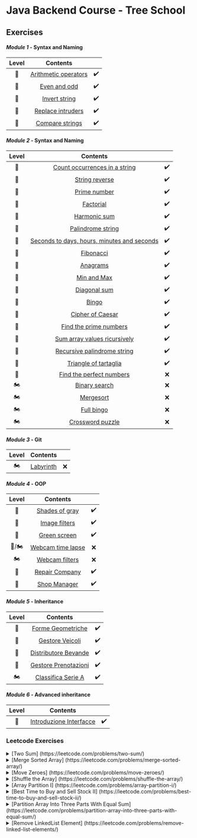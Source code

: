# Java Backend Course - Tree School
## Exercises

#### _Module 1_ - Syntax and Naming

Level          | Contents                                                           |       |
:---:          | :---:                                                              | :---: 
:kick_scooter: | [Arithmetic operators](Exercises/Module1/ArithmeticOperators.java) | ✔️
:kick_scooter: | [Even and odd](Exercises/Module1/EvenOdd.java)                     | ✔️
:kick_scooter: | [Invert string](Exercises/Module1/InvertString.java)               | ✔️
:kick_scooter: | [Replace intruders](Exercises/Module1/ReplaceIntruders.java)       | ✔️
:kick_scooter: | [Compare strings](Exercises/Module1/CompareStrings.java)           | ✔️

#### _Module 2_ - Syntax and Naming

Level          | Contents                                                                   |       |
:---:          | :---:                                                                      | :---: 
:kick_scooter: | [Count occurrences in a string](Exercises/Module2/CountOccurences.java)    | ✔️
:kick_scooter: | [String reverse](Exercises/Module2/StringReverse.java)                     | ✔️
:kick_scooter: | [Prime number](Exercises/Module2/PrimeNumber.java)                         | ✔️
:kick_scooter: | [Factorial](Exercises/Module2/Factorial.java)                              | ✔️
:kick_scooter: | [Harmonic sum](Exercises/Module2/HarmonicSum.java)                         | ✔️
:kick_scooter: | [Palindrome string](Exercises/Module2/PalindromeString.java)               | ✔️
:kick_scooter: | [Seconds to days, hours, minutes and seconds](Exercises/Module2/DaysHoursMinutesSeconds.java)  | ✔️
:kick_scooter: | [Fibonacci](Exercises/Module2/Fibonacci.java)                              | ✔️
:kick_scooter: | [Anagrams](Exercises/Module2/Anagrams.java)                                | ✔️
:kick_scooter: | [Min and Max](Exercises/Module2/MinMax.java)                               | ✔️
:kick_scooter: | [Diagonal sum](Exercises/Module2/DiagonalSum.java)                         | ✔️
:motor_scooter: | [Bingo](Exercises/Module2/Bingo.java)                                     | ✔️
:kick_scooter: | [Cipher of Caesar](Exercises/Module2/CaesarCipher.java)                    | ✔️
:kick_scooter: | [Find the prime numbers](Exercises/Module2/PrimeNumBeforeN.java)           | ✔️
:motor_scooter: | [Sum array values ricursively](Exercises/Module2/RecursiveArraySum.java)  | ✔️
:motor_scooter: | [Recursive palindrome string](Exercises/Module2/RecursivePalindrome.java) | ✔️
:motor_scooter: | [Triangle of tartaglia](Exercises/Module2/TriangoloTartaglia.java)        | ✔️
:motor_scooter: | [Find the perfect numbers](Exercises/Module2/)                            | ❌
:motorcycle: | [Binary search](Exercises/Module2/)                                          | ❌
:motorcycle: | [Mergesort](Exercises/Module2/)                                              | ❌
:motorcycle: | [Full bingo](Exercises/Module2/)                                             | ❌
:motorcycle: | [Crossword puzzle](Exercises/Module2/)                                       | ❌

#### _Module 3_ - Git

Level          | Contents                                                                   |       |
:---:          | :---:                                                                      | :---:
:motorcycle: | [Labyrinth](Exercises/Module3/)                                              | ❌

#### _Module 4_ - OOP

Level          | Contents                                                                   |       |
:---:          | :---:                                                                      | :---:
:kick_scooter: | [Shades of gray](Exercises/Module4/ShadesOfGray.java)                      | ✔️
:kick_scooter: | [Image filters](Exercises/Module4/ImageFilters.java)                       | ✔️
:motor_scooter: | [Green screen](Exercises/Module4/AOT.java)                                | ✔️
:motor_scooter:/:motorcycle: | [Webcam time lapse](Exercises/Module4/)                      | ❌
:motorcycle: | [Webcam filters](Exercises/Module4/)                                         | ❌
:motor_scooter: | [Repair Company](Exercises/Module4/RepairCompany)                         | ✔️
:motor_scooter: | [Shop Manager](Exercises/Module4/Shop)                                    | ✔️

#### _Module 5_ - Inheritance

Level          | Contents                                                                   |       |
:---:          | :---:                                                                      | :---:
:kick_scooter: | [Forme Geometriche](Exercises/Module5/Forme)                               | ✔️
:kick_scooter: | [Gestore Veicoli](Exercises/Module5/Veicoli)                               | ✔️
:motor_scooter: | [Distributore Bevande](Exercises/Module5/Caffe)                           | ✔️
:motor_scooter: | [Gestore Prenotazioni](Exercises/Module5/Prenotazioni)                    | ✔️
:motorcycle: | [Classifica Serie A](Exercises/Module5/SerieACalcio)                         | ✔️

#### _Module 6_ - Advanced inheritance

Level          | Contents                                                                   |       |
:---:          | :---:                                                                      | :---:
:kick_scooter: | [Introduzione Interfacce](Exercises/Module6/Interfacce)                    | ✔️

### Leetcode Exercises

<details>
<summary> [Two Sum] (https://leetcode.com/problems/two-sum/) </summary>
  
    public static void main(String[] args)
    {
        int[] a = new int[] {3,3};
        int b = 6;

        for (int element : twoSum(a,b))
            System.out.println(element);
    }
    
    public static int[] twoSum(int[] a, int b) 
    {
        int[] temp = new int[2];
        for (int k = 0 ; k < a.length - 1 ; k++)
        {
            for (int i = 0 ; i < a.length; i ++)
            {
                if (a[k] + a[i] == b && k != i)
                {
                    temp[0] = k;
                    temp[1] = i;
                    return temp;
                }
            }
        }
        return temp;
    }
</details>

<details>
<summary> [Merge Sorted Array] (https://leetcode.com/problems/merge-sorted-array/) </summary>
  
    public static void main(String[] args)
    {
        int[] nums1 = {1,2,3,0,0,0};
        int[] nums2 = {2,5,6};
        int m = 3, n = 3;
        
        merge(nums1, m, nums2, n);
    }

    public static void merge(int[] n1, int m, int[] n2, int n)
    {
        for (int i = m; i < m+n; i++)
            n1[i]=n2[i-m];
        Arrays.sort(n1);
        for (int y : n1) System.out.print(y);
    }
</details>
  
<details>
<summary> [Move Zeroes] (https://leetcode.com/problems/move-zeroes/) </summary>

    public static void main(String[] args)
    {
        int[] array = new int[] {4,2,4,0,0,3,0,5,1,0};
        moveZeroes(array);
    }

    static void moveZeroes(int[] a)
    {
        for (int k = 0 ; k < a.length ; k ++)
        {
            if (a[k] == 0)
            {
                for (int j = k+1 ; j < a.length ; j++)
                {
                    if (a[j] != 0)
                    {
                        a[k] = a[j];
                        a[j] = 0;
                        break;
                    }
                }
            }
        }

        for (int x : a)
            System.out.println(x);
    }
</details>
  
<details>
<summary> [Shuffle the Array] (https://leetcode.com/problems/shuffle-the-array/) </summary>
  
    public static void main(String[] args)
    {
        int[] array = new int[] {7,6,4,3,1,9,8,1};
        int target = 4;

        for (int x : shuffle(array, target))
        {
            System.out.print(x + " ");
        }
    }

    public static int[] shuffle(int[] nums, int n)
    {
        int[] temp = new int[2*n];
        int k = 0, z = n;
        for (float i = 0 ; i < 2*n ; i++)
        {
            if (i % 2 == 0) // Se pari --> X
            {
                temp[(int)i] = nums[k];
                k++;
            }
            else // Se dispari --> Y
            {
                temp[(int)i] = nums[z];
                z++;
            }
        }

        return temp;
    }
</details>
  
<details>
<summary> [Array Partition I] (https://leetcode.com/problems/array-partition-i/) </summary>
  
    public static void main(String[] args)
    {
    int[] array = new int[] {6,2,6,5,1,2};
    System.out.print(arrayPairSum(array));
    }

    public static int arrayPairSum(int[] a)
    {
        Arrays.sort(a);
        int res = 0;
        for (int i = 0 ; i < a.length ; i ++)
        {
            if (i % 2 == 0)
            {
                res+=a[i];
            }
        }
        return res;
    }
</details>

<details>
<summary> [Best Time to Buy and Sell Stock II] (https://leetcode.com/problems/best-time-to-buy-and-sell-stock-ii/) </summary>
  
    public static void main(String[] args)
    {
        int[] array = new int[] {};

        System.out.println(maxProfit(array));
    }

    public static int maxProfit(int[] a)
    {
        int profit = 0;

        for (int i = 0 ; i < a.length - 1 ; i++)
        {
            if (a[i] < a[i+1])
            {
                profit += a[i+1]-a[i];
            }
        }

        return profit;
    }
</details>
  
<details>
<summary> [Partition Array Into Three Parts With Equal Sum] (https://leetcode.com/problems/partition-array-into-three-parts-with-equal-sum/) </summary>
  
    public static void main(String[] args)
    {
        int[] array = new int[] {0,0,0,0};
        System.out.print(canThreePartsEqualSum(array));
    }

    public static boolean canThreePartsEqualSum(int[] a)
    {
        float sum = 0;
        for (int x : a)
            sum += x;

        if (sum % 3 != 0)
            return false;

        sum /= 3;

        int temp = 0;
        int count = 0;
        for (int i = 0 ; i < a.length ; i++)
        {
            temp += a[i];
            if (temp == sum)
            {
                count++;
                temp = 0;
            }
        }

        if (count >= 3)
            return true;

        return false;
    }
</details>
  
  <details>
<summary> [Remove LinkedList Element] (https://leetcode.com/problems/remove-linked-list-elements/) </summary>
  
    public class ListNode 
    {
      int val;
      ListNode next;
      ListNode() {}
      ListNode(int val) { this.val = val; }
      ListNode(int val, ListNode next) { this.val = val; this.next = next; }
    }

    public ListNode removeElements(ListNode head, int val)
    {
      ListNode dummy = new ListNode(0);
      dummy.next = head
      ListNode prev = dummy;
  
      while (prev.next != null)
      {
        if (prev.next.val == val)
        {
          prev.next = prev.next.next;
        }
        else
          prev = prev.next;
        }
          return dummy.next;
      }
    
</details>
